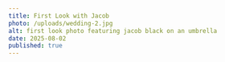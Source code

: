 ```yaml
---
title: First Look with Jacob
photo: /uploads/wedding-2.jpg
alt: first look photo featuring jacob black on an umbrella
date: 2025-08-02
published: true
---
```

